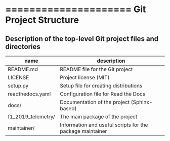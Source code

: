 =====================
Git Project Structure
=====================

Description of the top-level Git project files and directories
--------------------------------------------------------------

| name               | description                                               |
| ------------------ | --------------------------------------------------------- |
| README.md          | README file for the Git project                           |
| LICENSE            | Project license (MIT)                                     |
| setup.py           | Setup file for creating distributions                     |
| readthedocs.yaml   | Configuration file for Read the Docs                      |
| docs/              | Documentation of the project (Sphinx-based)               |
| f1_2019_telemetry/ | The main package of the project                           |
| maintainer/        | Information and useful scripts for the package maintainer |
